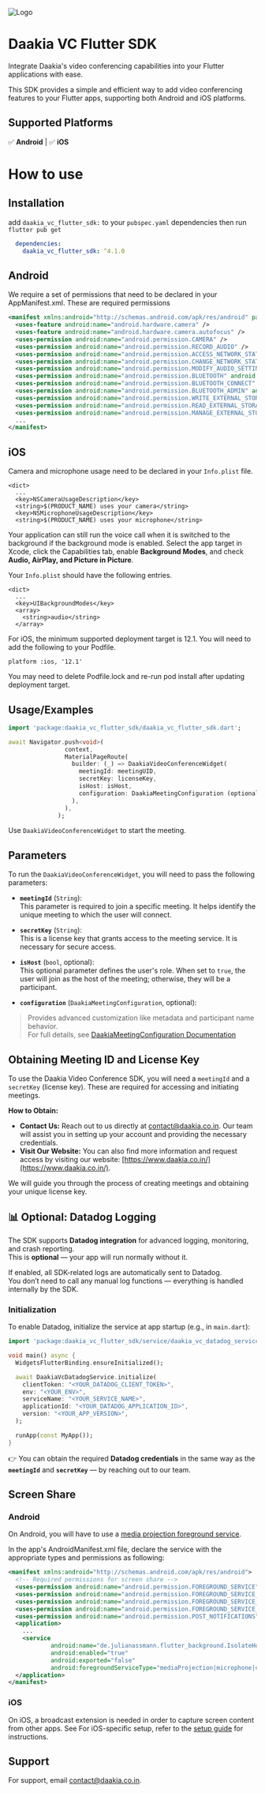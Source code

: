 ![Logo](https://www.daakia.co.in/assets/images/frontend/logo-dark.svg)

# Daakia VC Flutter SDK
Integrate Daakia's video conferencing capabilities into your Flutter applications with ease.

This SDK provides a simple and efficient way to add video conferencing features to your Flutter apps, supporting both Android and iOS platforms.

## Supported Platforms
✅ **Android**  | ✅ **iOS**


# How to use



## Installation

add ``daakia_vc_flutter_sdk:`` to your ``pubspec.yaml`` dependencies then run ``flutter pub get``

```yaml
  dependencies:
    daakia_vc_flutter_sdk: ^4.1.0
```



## Android
We require a set of permissions that need to be declared in your AppManifest.xml. These are required permissions

```xml
<manifest xmlns:android="http://schemas.android.com/apk/res/android" package="com.your.package">
  <uses-feature android:name="android.hardware.camera" />
  <uses-feature android:name="android.hardware.camera.autofocus" />
  <uses-permission android:name="android.permission.CAMERA" />
  <uses-permission android:name="android.permission.RECORD_AUDIO" />
  <uses-permission android:name="android.permission.ACCESS_NETWORK_STATE" />
  <uses-permission android:name="android.permission.CHANGE_NETWORK_STATE" />
  <uses-permission android:name="android.permission.MODIFY_AUDIO_SETTINGS" />
  <uses-permission android:name="android.permission.BLUETOOTH" android:maxSdkVersion="30" />
  <uses-permission android:name="android.permission.BLUETOOTH_CONNECT" />
  <uses-permission android:name="android.permission.BLUETOOTH_ADMIN" android:maxSdkVersion="30" />
  <uses-permission android:name="android.permission.WRITE_EXTERNAL_STORAGE" />
  <uses-permission android:name="android.permission.READ_EXTERNAL_STORAGE" />
  <uses-permission android:name="android.permission.MANAGE_EXTERNAL_STORAGE"/>
  ...
</manifest>
```
## iOS

Camera and microphone usage need to be declared in your `Info.plist` file.

```
<dict>
  ...
  <key>NSCameraUsageDescription</key>
  <string>$(PRODUCT_NAME) uses your camera</string>
  <key>NSMicrophoneUsageDescription</key>
  <string>$(PRODUCT_NAME) uses your microphone</string>
```

Your application can still run the voice call when it is switched to the background if the background mode is enabled. Select the app target in Xcode, click the Capabilities tab, enable __Background Modes__, and check __Audio, AirPlay, and Picture in Picture__.

Your `Info.plist` should have the following entries.

```
<dict>
  ...
  <key>UIBackgroundModes</key>
  <array>
    <string>audio</string>
  </array>
```

For iOS, the minimum supported deployment target is 12.1. You will need to add the following to your Podfile.

```
platform :ios, '12.1'
```

You may need to delete Podfile.lock and re-run pod install after updating deployment target.
## Usage/Examples

```dart
import 'package:daakia_vc_flutter_sdk/daakia_vc_flutter_sdk.dart';

await Navigator.push<void>(
                context,
                MaterialPageRoute(
                  builder: (_) => DaakiaVideoConferenceWidget(
                    meetingId: meetingUID,
                    secretKey: licenseKey,
                    isHost: isHost,
                    configuration: DaakiaMeetingConfiguration (optional),
                  ),
                ),
              );
```

Use ``DaakiaVideoConferenceWidget`` to start the meeting.


## Parameters

To run the `DaakiaVideoConferenceWidget`, you will need to pass the following parameters:

- **`meetingId`** (`String`):  
  This parameter is required to join a specific meeting. It helps identify the unique meeting to which the user will connect.

- **`secretKey`** (`String`):  
  This is a license key that grants access to the meeting service. It is necessary for secure access.

- **`isHost`** (`bool`, optional):  
  This optional parameter defines the user's role. When set to `true`, the user will join as the host of the meeting; otherwise, they will be a participant.

- **`configuration`** (`DaakiaMeetingConfiguration`, optional):
> Provides advanced customization like metadata and participant name behavior.  
> For full details, see [DaakiaMeetingConfiguration Documentation](doc/DaakiaMeetingConfiguration.md)


## Obtaining Meeting ID and License Key

To use the Daakia Video Conference SDK, you will need a `meetingId` and a `secretKey` (license key). These are required for accessing and initiating meetings.

**How to Obtain:**

* **Contact Us:** Reach out to us directly at [contact@daakia.co.in](mailto:contact@daakia.co.in). Our team will assist you in setting up your account and providing the necessary credentials.
* **Visit Our Website:** You can also find more information and request access by visiting our website: [https://www.daakia.co.in/](https://www.daakia.co.in/).

We will guide you through the process of creating meetings and obtaining your unique license key.

## 📊 Optional: Datadog Logging

The SDK supports **Datadog integration** for advanced logging, monitoring, and crash reporting.  
This is **optional** — your app will run normally without it.

If enabled, all SDK-related logs are automatically sent to Datadog.  
You don’t need to call any manual log functions — everything is handled internally by the SDK.

### Initialization

To enable Datadog, initialize the service at app startup (e.g., in `main.dart`):

```dart
import 'package:daakia_vc_flutter_sdk/service/daakia_vc_datadog_service.dart';

void main() async {
  WidgetsFlutterBinding.ensureInitialized();

  await DaakiaVcDatadogService.initialize(
    clientToken: "<YOUR_DATADOG_CLIENT_TOKEN>",
    env: "<YOUR_ENV>",
    serviceName: "<YOUR_SERVICE_NAME>",
    applicationId: "<YOUR_DATADOG_APPLICATION_ID>",
    version: "<YOUR_APP_VERSION>",
  );

  runApp(const MyApp());
}
```

👉 You can obtain the required **Datadog credentials** in the same way as the **`meetingId`** and **`secretKey`** — by reaching out to our team.

## Screen Share

### Android

On Android, you will have to use a
[media projection foreground service](https://developer.android.com/develop/background-work/services/fg-service-types#media-projection).

In the app's AndroidManifest.xml file, declare the service with the appropriate types and permissions as following:

```xml
<manifest xmlns:android="http://schemas.android.com/apk/res/android">
  <!-- Required permissions for screen share -->
  <uses-permission android:name="android.permission.FOREGROUND_SERVICE" />
  <uses-permission android:name="android.permission.FOREGROUND_SERVICE_MEDIA_PROJECTION" />
  <uses-permission android:name="android.permission.FOREGROUND_SERVICE_CAMERA"/>
  <uses-permission android:name="android.permission.FOREGROUND_SERVICE_MICROPHONE"/>
  <uses-permission android:name="android.permission.POST_NOTIFICATIONS" />
  <application>
    ...
    <service
            android:name="de.julianassmann.flutter_background.IsolateHolderService"
            android:enabled="true"
            android:exported="false"
            android:foregroundServiceType="mediaProjection|microphone|camera" />
  </application>
</manifest>
```
### iOS
On iOS, a broadcast extension is needed in order to capture screen content from other apps. See For iOS-specific setup, refer to the [setup guide](example/ios/README.md) for instructions.
## Support

For support, email contact@daakia.co.in.